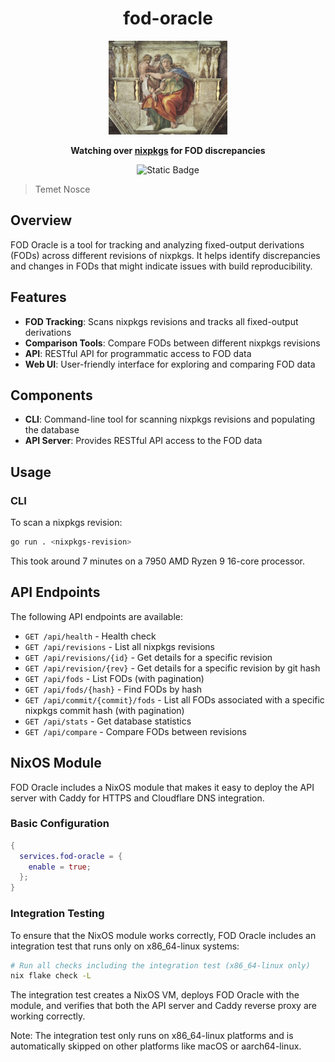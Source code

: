 <div align="center">

# fod-oracle

  <img src="./docs/sibyl.webp" height="150"/>

**Watching over [nixpkgs](https://github.com/NixOS/nixpkgs) for FOD discrepancies**

<p>
<img alt="Static Badge" src="https://img.shields.io/badge/Status-experimental-orange">
</p>

</div>

> Temet Nosce

## Overview

FOD Oracle is a tool for tracking and analyzing fixed-output derivations (FODs) across different revisions of nixpkgs. It helps identify discrepancies and changes in FODs that might indicate issues with build reproducibility.

## Features

- **FOD Tracking**: Scans nixpkgs revisions and tracks all fixed-output derivations
- **Comparison Tools**: Compare FODs between different nixpkgs revisions
- **API**: RESTful API for programmatic access to FOD data
- **Web UI**: User-friendly interface for exploring and comparing FOD data

## Components

- **CLI**: Command-line tool for scanning nixpkgs revisions and populating the database
- **API Server**: Provides RESTful API access to the FOD data

## Usage

### CLI

To scan a nixpkgs revision:

```bash
go run . <nixpkgs-revision>
```

This took around 7 minutes on a 7950 AMD Ryzen 9 16-core processor.

## API Endpoints

The following API endpoints are available:

- `GET /api/health` - Health check
- `GET /api/revisions` - List all nixpkgs revisions
- `GET /api/revisions/{id}` - Get details for a specific revision
- `GET /api/revision/{rev}` - Get details for a specific revision by git hash
- `GET /api/fods` - List FODs (with pagination)
- `GET /api/fods/{hash}` - Find FODs by hash
- `GET /api/commit/{commit}/fods` - List all FODs associated with a specific nixpkgs commit hash (with pagination)
- `GET /api/stats` - Get database statistics
- `GET /api/compare` - Compare FODs between revisions

## NixOS Module

FOD Oracle includes a NixOS module that makes it easy to deploy the API server with Caddy for HTTPS and Cloudflare DNS integration.

### Basic Configuration

```nix
{
  services.fod-oracle = {
    enable = true;
  };
}
```

### Integration Testing

To ensure that the NixOS module works correctly, FOD Oracle includes an integration test that runs only on x86_64-linux systems:

```bash
# Run all checks including the integration test (x86_64-linux only)
nix flake check -L
```

The integration test creates a NixOS VM, deploys FOD Oracle with the module, and verifies that both the API server and Caddy reverse proxy are working correctly.

Note: The integration test only runs on x86_64-linux platforms and is automatically skipped on other platforms like macOS or aarch64-linux.
